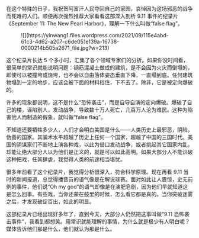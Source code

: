 在这个特殊的日子，我祝贺阿富汗人民夺回自己的家园，哀悼因为这场邪恶的战争而死难的人们。顺便再次强烈推荐大家看看这部深入剖析 9.11 事件的纪录片《September 11: The New Pearl Harbor》，理解一下什么叫做“false flag”。

<div class="wp-block-image">

<figure class="aligncenter size-medium">![](https://yinwang1.files.wordpress.com/2021/09/115e4abd-61c3-4d62-a207-c6de051e139a-16738-0000214b505a2671_file.jpg?w=213)</figure>

</div>

这个纪录片长达 5 个多小时，汇集了各个领域专家们的分析。如果你没时间看，很简单的常识就能说明问题：钢筋混凝土做成的建筑，是不会因为火灾而倒塌的，即使可以被撞垮或烧垮，也不会以自由落体姿态垂直下降，一直塌到底。任何建筑物塌到一定的地步，应该会被下面的材料挡住，下不去了。除非，它是被定向爆破的。

许多的现象都说明，这不是什么“恐怖袭击”，而是自导自演的定向爆破。爆破了自己的楼，诬陷别人，发动战争，导致数十万人死亡，几百万人沦为难民。这种为陷害他人而制造的假象，就叫做“false flag”。

不知道还要牺牲多少人，人们才会明白美国是什么——人类历史上最邪恶，阴险，伪善的国家。其骗术水平超越了历史上任何一个国家，超越了中国的三国时代。美国的阴谋家们不断地上演各种戏，以此为借口发动战争，或者挑起其它国家内乱，却能让绝大部分人以为他们是正义的，就是可以如此高明。如果大部分人不能识破这种把戏，任其肆虐，我觉得人类的前途相当堪忧。

很多年前看了这个纪录片，我觉得分析很深入，符合科学原理。现在再看 9.11 当时的新闻报道，总觉得播音员的语气像是在解说球赛。面对如此让人震惊，史无前例的事件，他们说“Oh my god”的语气却像是在演肥皂剧，因为他们早就知道这是怎么回事。有些戏，当你还蒙在鼓里的时候，怎么看它都是真的。当你突破迷雾之后，才发现破绽百出，如此的明显。

这部纪录片已经出现好多年了，直到今天，大部分人仍然把这事叫做“9.11 恐怖袭击事件”，我看到都想笑。用常识就能理解的事情，为什么就是极少有人明白呢？媒体告诉他们那是什么，他们就认为那是什么。
